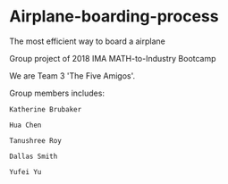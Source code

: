 # Airplane-boarding-process
The most efficient way to board a airplane

Group project of 2018 IMA MATH-to-Industry Bootcamp

We are Team 3 'The Five Amigos'. 

Group members includes:

    Katherine Brubaker
    
    Hua Chen
    
    Tanushree Roy
    
    Dallas Smith
    
    Yufei Yu

